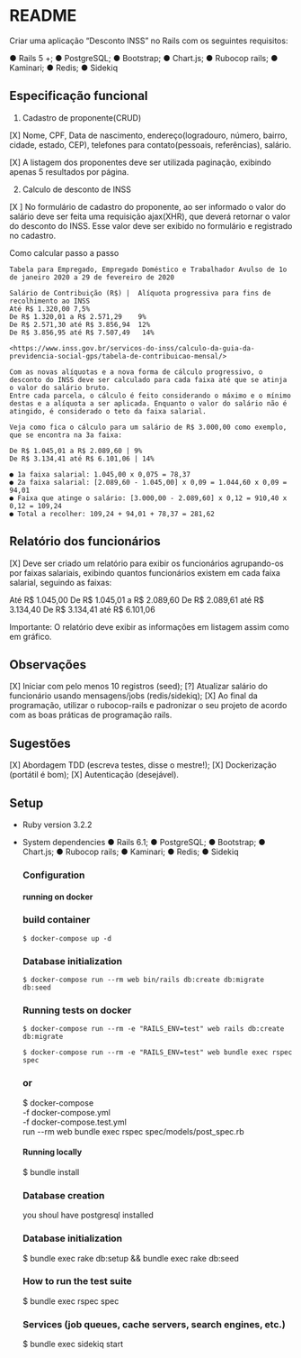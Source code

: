 # README

Criar uma aplicação “Desconto INSS” no Rails com os seguintes requisitos:

● Rails 5 +;
● PostgreSQL;
● Bootstrap;
● Chart.js;
● Rubocop rails;
● Kaminari;
● Redis;
● Sidekiq

## Especificação funcional

1. Cadastro de proponente(CRUD)

  [X] Nome, CPF, Data de nascimento, endereço(logradouro, número, bairro, cidade, estado, CEP), telefones para contato(pessoais, referências), salário.

  [X] A listagem dos proponentes deve ser utilizada paginação, exibindo apenas 5 resultados por página.

2. Calculo de desconto de INSS

  [X  ] No formulário de cadastro do proponente, ao ser informado o valor do salário deve ser feita uma requisição ajax(XHR), que deverá retornar o valor do desconto do INSS. Esse valor deve ser exibido no formulário e registrado no cadastro.

  Como calcular passo a passo

    Tabela para Empregado, Empregado Doméstico e Trabalhador Avulso de 1o de janeiro 2020 a 29 de fevereiro de 2020

    Salário de Contribuição (R$) |	Alíquota progressiva para fins de recolhimento ao INSS
    Até R$ 1.320,00	7,5%
    De R$ 1.320,01 a R$ 2.571,29	9%
    De R$ 2.571,30 até R$ 3.856,94	12%
    De R$ 3.856,95 até R$ 7.507,49	 14%

    <https://www.inss.gov.br/servicos-do-inss/calculo-da-guia-da-previdencia-social-gps/tabela-de-contribuicao-mensal/>

    Com as novas alíquotas e a nova forma de cálculo progressivo, o desconto do INSS deve ser calculado para cada faixa até que se atinja o valor do salário bruto.
    Entre cada parcela, o cálculo é feito considerando o máximo e o mínimo destas e a alíquota a ser aplicada. Enquanto o valor do salário não é atingido, é considerado o teto da faixa salarial.

    Veja como fica o cálculo para um salário de R$ 3.000,00 como exemplo, que se encontra na 3a faixa:

    De R$ 1.045,01 a R$ 2.089,60 | 9%
    De R$ 3.134,41 até R$ 6.101,06 | 14%

    ● 1a faixa salarial: 1.045,00 x 0,075 = 78,37
    ● 2a faixa salarial: [2.089,60 - 1.045,00] x 0,09 = 1.044,60 x 0,09 = 94,01
    ● Faixa que atinge o salário: [3.000,00 - 2.089,60] x 0,12 = 910,40 x 0,12 = 109,24
    ● Total a recolher: 109,24 + 94,01 + 78,37 = 281,62

## Relatório dos funcionários

 [X] Deve ser criado um relatório para exibir os funcionários agrupando-os por faixas salariais, exibindo quantos funcionários existem em cada faixa salarial, seguindo as faixas:

  Até R$ 1.045,00
  De R$ 1.045,01 a R$ 2.089,60
  De R$ 2.089,61 até R$ 3.134,40
  De R$ 3.134,41 até R$ 6.101,06

  Importante: O relatório deve exibir as informações em listagem assim como em gráfico.

## Observações

[X] Iniciar com pelo menos 10 registros (seed);
[?] Atualizar salário do funcionário usando mensagens/jobs (redis/sidekiq);
[X] Ao final da programação, utilizar o rubocop-rails e padronizar o seu projeto de acordo com as boas práticas de programação rails.

## Sugestões

[X] Abordagem TDD (escreva testes, disse o mestre!);
[X] Dockerização (portátil é bom);
[X] Autenticação (desejável).

## Setup

* Ruby version
3.2.2

* System dependencies
● Rails 6.1;
● PostgreSQL;
● Bootstrap;
● Chart.js;
● Rubocop rails;
● Kaminari;
● Redis;
● Sidekiq

  ### Configuration

  #### running on docker

    ### build container

      $ docker-compose up -d

    ### Database initialization

      $ docker-compose run --rm web bin/rails db:create db:migrate db:seed

    ### Running tests on docker

      $ docker-compose run --rm -e "RAILS_ENV=test" web rails db:create db:migrate

      $ docker-compose run --rm -e "RAILS_ENV=test" web bundle exec rspec spec

    ### or

    $ docker-compose \
      -f docker-compose.yml \
      -f docker-compose.test.yml \
      run --rm web bundle exec rspec spec/models/post_spec.rb

  #### Running locally

    $ bundle install

    ### Database creation

    you shoul have postgresql installed

    ### Database initialization

    $ bundle exec rake db:setup && bundle exec rake db:seed

    ### How to run the test suite

    $ bundle exec rspec spec

    ### Services (job queues, cache servers, search engines, etc.)

    $ bundle exec sidekiq start
